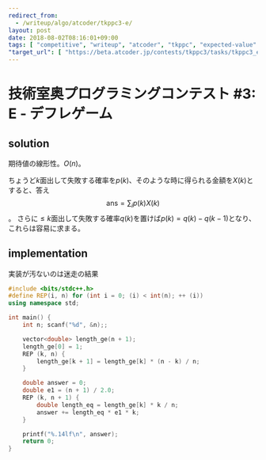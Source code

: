 ```yaml
---
redirect_from:
  - /writeup/algo/atcoder/tkppc3-e/
layout: post
date: 2018-08-02T08:16:01+09:00
tags: [ "competitive", "writeup", "atcoder", "tkppc", "expected-value" ]
"target_url": [ "https://beta.atcoder.jp/contests/tkppc3/tasks/tkppc3_e" ]
---
```


# 技術室奥プログラミングコンテスト #3: E - デフレゲーム

## solution

期待値の線形性。$O(n)$。

ちょうど$k$面出して失敗する確率を$p(k)$、そのような時に得られる金額を$X(k)$とすると、答え$$\mathrm{ans} = \sum_i p(k) X(k)$$。
さらに$\le k$面出して失敗する確率$q(k)$を置けば$p(k) = q(k) - q(k - 1)$となり、これらは容易に求まる。

## implementation

実装が汚ないのは迷走の結果

``` c++
#include <bits/stdc++.h>
#define REP(i, n) for (int i = 0; (i) < int(n); ++ (i))
using namespace std;

int main() {
    int n; scanf("%d", &n);;

    vector<double> length_ge(n + 1);
    length_ge[0] = 1;
    REP (k, n) {
        length_ge[k + 1] = length_ge[k] * (n - k) / n;
    }

    double answer = 0;
    double e1 = (n + 1) / 2.0;
    REP (k, n + 1) {
        double length_eq = length_ge[k] * k / n;
        answer += length_eq * e1 * k;
    }

    printf("%.14lf\n", answer);
    return 0;
}
```
